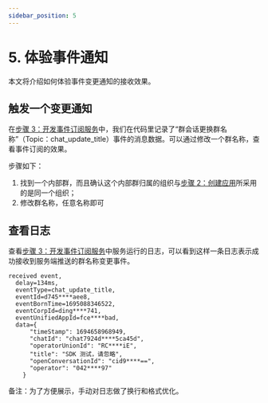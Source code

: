 ```yaml
---
sidebar_position: 5
---
```


# 5. 体验事件通知

本文将介绍如何体验事件变更通知的接收效果。

## 触发一个变更通知

在[步骤 3：开发事件订阅服务](build-listener)中，我们在代码里记录了“群会话更换群名称”（Topic：chat_update_title）事件的消息数据。可以通过修改一个群名称，查看事件订阅的效果。

步骤如下：
1. 找到一个内部群，而且确认这个内部群归属的组织与[步骤 2：创建应用](create-app)所采用的是同一个组织；
2. 修改群名称，任意名称即可

## 查看日志

查看[步骤 3：开发事件订阅服务](build-listener)中服务运行的日志，可以看到这样一条日志表示成功接收到服务端推送的群名称变更事件。

```text wordWrap=true
received event,
  delay=134ms,
  eventType=chat_update_title,
  eventId=d745****aee8,
  eventBornTime=1695088346522,
  eventCorpId=ding****741,
  eventUnifiedAppId=fce****bad,
  data={
      "timeStamp": 1694658968949,
      "chatId": "chat7924d****5ca45d",
      "operatorUnionId": "RC****iE",
      "title": "SDK 测试，请忽略",
      "openConversationId": "cid9****==",
      "operator": "042****97"
    }
```

备注：为了方便展示，手动对日志做了换行和格式优化。